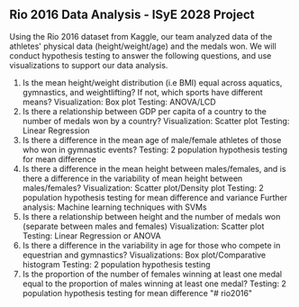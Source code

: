 ## Rio 2016 Data Analysis - ISyE 2028 Project

Using the Rio 2016 dataset from Kaggle, our team analyzed data of the athletes' physical data (height/weight/age) and the medals won. We will conduct hypothesis testing to answer the following questions, and use visualizations to support our data analysis.
1. Is the mean height/weight distribution (i.e BMI) equal across aquatics, gymnastics, and weightlifting? If not, which sports have different means? 
Visualization: Box plot
Testing: ANOVA/LCD
2. Is there a relationship between GDP per capita of a country to the number of medals won by a country?
Visualization: Scatter plot
Testing: Linear Regression
3. Is there a difference in the mean age of male/female athletes of those who won in gymnastic events?
Testing: 2 population hypothesis testing for mean difference
4. Is there a difference in the mean height between males/females, and is there a difference in the variability of mean height between males/females?
Visualization: Scatter plot/Density plot
Testing: 2 population hypothesis testing for mean difference and variance
Further analysis: Machine learning techniques with SVMs
5. Is there a relationship between height and the number of medals won (separate between males and females)
Visualization: Scatter plot
Testing: Linear Regression or ANOVA
6. Is there a difference in the variability in age for those who compete in equestrian and gymnastics?
Visualizations: Box plot/Comparative histogram
Testing: 2 population hypothesis testing 
7. Is the proportion of the number of females winning at least one medal equal to the proportion of males winning at least one medal?
Testing: 2 population hypothesis testing for mean difference
"# rio2016" 
